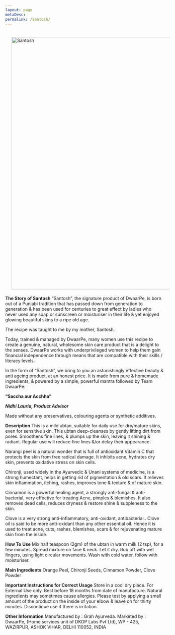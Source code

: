 ```yaml
---
layout: page
metaDesc: 
permalink: /Santosh/
---
```


<img src="/assets/santosh.JPG" alt="Santosh" style="float:left;width:800px;margin:20px">
<div class="clearfix"></div>
<b>The Story of Santosh</b>
“Santosh”,  the signature product of DwaarPe, is born out of a Punjabi tradition that has passed down from generation to generation & has been used for centuries to great effect by ladies who never used  any soap or sunscreen or moisturiser in their life & yet enjoyed glowing beautiful skins to a ripe old age. 

The recipe was taught to me by my mother, Santosh.

Today, trained & managed by  DwaarPe, many women use this recipe to create a genuine, natural, wholesome skin care product that is a delight to the senses. DwaarPe works with underprivileged women to help them gain financial independence through means that are compatible with their skills / literacy levels.

In the form of “Santosh”, we bring to you an astonishingly effective beauty & anti ageing product, at an honest price. It is made from pure & homemade ingredients, & powered by a simple, powerful mantra followed by Team DwaarPe:

<b> “Saccha aur Acchha” </b>

<b><i>Nidhi Lauria, Product Advisor</i></b>

Made without any preservatives, colouring agents or synthetic additives. 

<b>Description</b>
This is a mild ubtan, suitable for daily use for dry/mature skins, even for sensitive skin. This ubtan deep-cleanses  by gently lifting dirt from pores. Smoothens fine lines, & plumps up the skin, leaving it shining & radiant. Regular use will reduce fine lines &/or delay their appearance. 

Narangi peel is a natural wonder that is full of antioxidant Vitamin C that protects the skin from free radical damage. It inhibits acne, hydrates dry skin, prevents oxidative stress on skin cells. 

Chironji, used widely in the Ayurvedic & Unani systems of medicine, is a strong humectant, helps in getting rid of pigmentation & old scars. It relieves skin inflammation, itching, rashes, improves tone & texture & of mature skin.

Cinnamon is a powerful healing agent, a strongly anti-fungal & anti-bacterial, very effective for treating Acne, pimples & blemishes. It also removes dead cells, reduces dryness & restore shine & suppleness to the skin. 

Clove is a very strong anti-inflammatory, anti-oxidant, antibacterial.. Clove oil is said to be more anti-oxidant than any other essential oil. Hence it is used to treat acne, cuts, rashes, blemishes, scars & for rejuvenating mature skin from the inside.

<b>How To Use</b>
Mix half teaspoon (2gm) of the ubtan in warm milk (2 tsp), for a few minutes. Spread mixture on face & neck. Let it dry. Rub off with wet fingers, using light circular movements. Wash with cold water, follow with moisturiser.

<b>Main Ingredients</b>
Orange Peel, Chironji Seeds, Cinnamon Powder, Clove Powder

<b>Important Instructions for Correct Usage</b>
Store in a cool dry place. For External Use only. Best before 18 months from date of manufacture.
Natural ingredients may sometimes cause allergies. Please test by applying a small amount of the product on the inside of your elbow & leave on for thirty minutes. Discontinue use if there is irritation.

<b>Other Information</b>
Manufactured by : Grah Ayurveda.
Marketed by : DwaarPe, (Home services unit of DKOP Labs Pvt Ltd),
WP - 425, WAZIRPUR, ASHOK VIHAR, DELHI 110052, INDIA
<div class="clearfix"></div>
